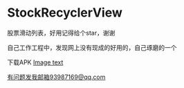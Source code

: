 # StockRecyclerView

股票滑动列表，好用记得给个star，谢谢

自己工作工程中，发现网上没有现成的好用的，自己琢磨的一个

下载APK
[Image text](https://boduan.oss-cn-hangzhou.aliyuncs.com/20210224/1614128308601911.png)

有问题发我邮箱93987169@qq.com
